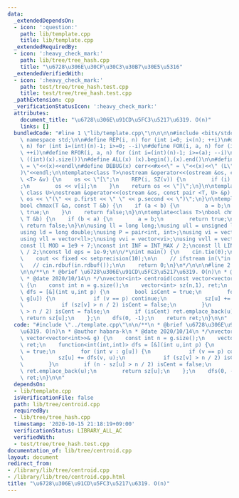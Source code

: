 ```yaml
---
data:
  _extendedDependsOn:
  - icon: ':question:'
    path: lib/template.cpp
    title: lib/template.cpp
  _extendedRequiredBy:
  - icon: ':heavy_check_mark:'
    path: lib/tree/tree_hash.cpp
    title: "\u6728\u306E\u30CF\u30C3\u30B7\u30E5\u5316"
  _extendedVerifiedWith:
  - icon: ':heavy_check_mark:'
    path: test/tree/tree_hash.test.cpp
    title: test/tree/tree_hash.test.cpp
  _pathExtension: cpp
  _verificationStatusIcon: ':heavy_check_mark:'
  attributes:
    document_title: "\u6728\u306E\u91CD\u5FC3\u5217\u6319. O(n)"
    links: []
  bundledCode: "#line 1 \"lib/template.cpp\"\n\n\n\n#include <bits/stdc++.h>\n\nusing\
    \ namespace std;\n\n#define REP(i, n) for (int i=0; i<(n); ++i)\n#define RREP(i,\
    \ n) for (int i=(int)(n)-1; i>=0; --i)\n#define FOR(i, a, n) for (int i=(a); i<(n);\
    \ ++i)\n#define RFOR(i, a, n) for (int i=(int)(n)-1; i>=(a); --i)\n\n#define SZ(x)\
    \ ((int)(x).size())\n#define ALL(x) (x).begin(),(x).end()\n\n#define DUMP(x) cerr<<#x<<\"\
    \ = \"<<(x)<<endl\n#define DEBUG(x) cerr<<#x<<\" = \"<<(x)<<\" (L\"<<__LINE__<<\"\
    )\"<<endl;\n\ntemplate<class T>\nostream &operator<<(ostream &os, const vector\
    \ <T> &v) {\n    os << \"[\";\n    REP(i, SZ(v)) {\n        if (i) os << \", \"\
    ;\n        os << v[i];\n    }\n    return os << \"]\";\n}\n\ntemplate<class T,\
    \ class U>\nostream &operator<<(ostream &os, const pair <T, U> &p) {\n    return\
    \ os << \"(\" << p.first << \" \" << p.second << \")\";\n}\n\ntemplate<class T>\n\
    bool chmax(T &a, const T &b) {\n    if (a < b) {\n        a = b;\n        return\
    \ true;\n    }\n    return false;\n}\n\ntemplate<class T>\nbool chmin(T &a, const\
    \ T &b) {\n    if (b < a) {\n        a = b;\n        return true;\n    }\n   \
    \ return false;\n}\n\nusing ll = long long;\nusing ull = unsigned long long;\n\
    using ld = long double;\nusing P = pair<int, int>;\nusing vi = vector<int>;\n\
    using vll = vector<ll>;\nusing vvi = vector<vi>;\nusing vvll = vector<vll>;\n\n\
    const ll MOD = 1e9 + 7;\nconst int INF = INT_MAX / 2;\nconst ll LINF = LLONG_MAX\
    \ / 2;\nconst ld eps = 1e-9;\n\n/*\nint main() {\n    cin.tie(0);\n    ios::sync_with_stdio(false);\n\
    \    cout << fixed << setprecision(10);\n\n    // ifstream in(\"in.txt\");\n \
    \   // cin.rdbuf(in.rdbuf());\n\n    return 0;\n}\n*/\n\n\n#line 2 \"lib/tree/centroid.cpp\"\
    \n\n/**\n * @brief \u6728\u306E\u91CD\u5FC3\u5217\u6319. O(n)\n * @author habara-k\n\
    \ * @date 2020/10/14\n */\nvector<int> centroid(const vector<vector<int>>& g)\
    \ {\n    const int n = g.size();\n    vector<int> sz(n,1), ret;\n    function<int(int,int)>\
    \ dfs = [&](int u,int p) {\n        bool isCent = true;\n        for (int v :\
    \ g[u]) {\n            if (v == p) continue;\n            sz[u] += dfs(v, u);\n\
    \            if (sz[v] > n / 2) isCent = false;\n        }\n        if (n - sz[u]\
    \ > n / 2) isCent = false;\n        if (isCent) ret.emplace_back(u);\n       \
    \ return sz[u];\n    };\n    dfs(0, -1);\n    return ret;\n}\n\n"
  code: "#include \"../template.cpp\"\n\n/**\n * @brief \u6728\u306E\u91CD\u5FC3\u5217\
    \u6319. O(n)\n * @author habara-k\n * @date 2020/10/14\n */\nvector<int> centroid(const\
    \ vector<vector<int>>& g) {\n    const int n = g.size();\n    vector<int> sz(n,1),\
    \ ret;\n    function<int(int,int)> dfs = [&](int u,int p) {\n        bool isCent\
    \ = true;\n        for (int v : g[u]) {\n            if (v == p) continue;\n \
    \           sz[u] += dfs(v, u);\n            if (sz[v] > n / 2) isCent = false;\n\
    \        }\n        if (n - sz[u] > n / 2) isCent = false;\n        if (isCent)\
    \ ret.emplace_back(u);\n        return sz[u];\n    };\n    dfs(0, -1);\n    return\
    \ ret;\n}\n\n"
  dependsOn:
  - lib/template.cpp
  isVerificationFile: false
  path: lib/tree/centroid.cpp
  requiredBy:
  - lib/tree/tree_hash.cpp
  timestamp: '2020-10-15 21:18:19+09:00'
  verificationStatus: LIBRARY_ALL_AC
  verifiedWith:
  - test/tree/tree_hash.test.cpp
documentation_of: lib/tree/centroid.cpp
layout: document
redirect_from:
- /library/lib/tree/centroid.cpp
- /library/lib/tree/centroid.cpp.html
title: "\u6728\u306E\u91CD\u5FC3\u5217\u6319. O(n)"
---
```

